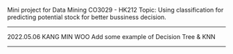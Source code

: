 Mini project for Data Mining CO3029 - HK212
Topic: Using classification for predicting potential stock for better bussiness decision.

***
2022.05.06
KANG MIN WOO
    Add some example of Decision Tree & KNN
***